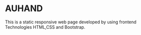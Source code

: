 # AUHAND
This is a static responsive web page developed by using frontend Technologies HTML,CSS and Bootstrap.
